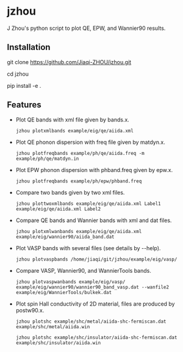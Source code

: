 # jzhou
J Zhou's python script to plot QE, EPW, and Wannier90 results. 

## Installation


git clone https://github.com/Jiaqi-ZHOU/jzhou.git

cd jzhou

pip install -e .

## Features

- Plot QE bands with xml file given by bands.x. 

  ```jzhou plotxmlbands example/eig/qe/aiida.xml```

- Plot QE phonon dispersion with freq file given by matdyn.x. 

  ```jzhou plotfreqbands example/ph/qe/aiida.freq -m example/ph/qe/matdyn.in```
- Plot EPW phonon dispersion with phband.freq given by epw.x.

  ```jzhou plotfreqbands example/ph/epw/phband.freq```

- Compare two bands given by two xml files.

  ```jzhou plottwoxmlbands example/eig/qe/aiida.xml Label1 example/eig/qe/aiida.xml Label2```

- Compare QE bands and Wannier bands with xml and dat files. 

  ```jzhou plotxmlwanbands example/eig/qe/aiida.xml example/eig/wannier90/aiida_band.dat```

- Plot VASP bands with several files (see details by --help).

  ```jzhou plotvaspbands /home/jiaqi/git/jzhou/example/eig/vasp/```

- Compare VASP, Wannier90, and WannierTools bands.

  ```jzhou plotvaspwanbands example/eig/vasp/ example/eig/wannier90/wannier90_band_vasp.dat --wanfile2 example/eig/WannierTools/bulkek.dat```

- Plot spin Hall conductivity of 2D material, files are produced by postw90.x.

  ```jzhou plotshc example/shc/metal/aiida-shc-fermiscan.dat example/shc/metal/aiida.win```

  ```jzhou plotshc example/shc/insulator/aiida-shc-fermiscan.dat example/shc/insulator/aiida.win```
